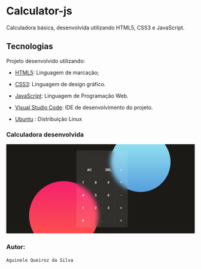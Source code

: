 # Calculator-js
Calculadora básica, desenvolvida utilizando HTML5, CSS3 e JavaScript.

## Tecnologias

Projeto desenvolvido utilizando:

* [HTML5](https://developer.mozilla.org/pt-BR/docs/Web/HTML): Linguagem de marcação;

* [CSS3](https://developer.mozilla.org/pt-BR/docs/Web/CSS): Linguagem de design gráfico.

* [JavaScript](https://developer.mozilla.org/pt-BR/docs/Web/JavaScript): Linguagem de Programação Web.

* [Visual Studio Code](https://code.visualstudio.com/): IDE de desenvolvimento do projeto.

* [Ubuntu](https://ubuntu.com/) : Distribuição Linux

### Calculadora desenvolvida

![](/assets/img/print-calculator.png)

### Autor:
    Aguinele Queiroz da Silva

